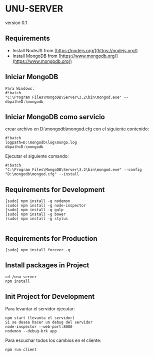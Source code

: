 # UNU-SERVER

version 0.1

## Requirements


* Install NodeJS from [https://nodejs.org/](https://nodejs.org/)
* Install MongoDB from [https://www.mongodb.org/](https://www.mongodb.org/)


## Iniciar MongoDB 

```
Para Windows:
#!batch
"C:\Program Files\MongoDB\Server\3.2\bin\mongod.exe" --dbpath=D:\mongodb
```

## Iniciar MongoDB como servicio
crear archivo en D:\mongodb\mongod.cfg con el siguiente contenido:

```
#!batch
logpath=D:\mongodb\log\mongo.log
dbpath=D:\mongodb
```
Ejecutar el siguiente comando:
```
#!batch
"C:\Program Files\MongoDB\Server\3.2\bin\mongod.exe" --config "D:\mongodb\mongod.cfg" --install
```
## Requirements for Development

```
[sudo] npm install -g nodemon
[sudo] npm install -g node-inspector
[sudo] npm install -g gulp
[sudo] npm install -g bower
[sudo] npm install -g stylus


```

## Requirements for Production

```
[sudo] npm install forever -g

```

## Install packages in Project

```
cd /unu-server
npm install
```

## Init Project for Development
Para levantar el servidor ejecutar:

```
npm start (levanta el servidor)
Si se desea hacer un debug del servidor
node-inspector --web-port:8080 
nodemon --debug-brk app
```
Para escuchar todos los cambios en el cliente:
```
npm run client
```